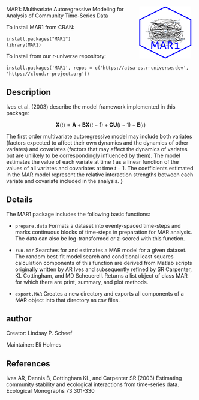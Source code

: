 <img src='man/figures/logo.png' align="right" width="139" height="139" style="margin:15px 10px"/>

MAR1: Multivariate Autoregressive Modeling for Analysis of Community Time-Series Data

To install MAR1 from CRAN:
```
install.packages("MAR1")
library(MAR1)
```
To install from our r-universe repository:
```
install.packages('MAR1', repos = c('https://atsa-es.r-universe.dev', 'https://cloud.r-project.org'))
```


## Description

Ives et al. (2003) describe the model framework implemented in this package:

$$\mathbf{X}(t) = \mathbf{A} + \mathbf{BX}(t-1) + \mathbf{CU}(t-1) + \mathbf{E}(t)$$

The first order multivariate autoregressive model may include both variates (factors expected to affect their own dynamics and the dynamics of other variates) and covariates (factors that may affect the dynamics of variates but are unlikely to be correspondingly influenced by them).  The model estimates the value of each variate at time $t$ as a linear function of the values of all variates and covariates at time $t-1$.  The coefficients estimated in the MAR model represent the relative interaction strengths between each variate and covariate included in the analysis.
}

## Details

The MAR1 package includes the following basic functions:

* `prepare.data` Formats a dataset into evenly-spaced time-steps and marks continuous blocks of time-steps in preparation for MAR analysis.  The data can also be log-transformed or z-scored with this function.

* `run.mar` Searches for and estimates a MAR model for a given dataset.  The random best-fit model search and conditional least squares calculation components of this function are derived from Matlab scripts originally written by AR Ives and subsequently refined by SR Carpenter, KL Cottingham, and MD Scheuerell.  Returns a list object of class MAR for which there are print, summary, and plot methods.

* `export.MAR` Creates a new directory and exports all components of a MAR object into that directory as csv files.

## author

Creator: Lindsay P. Scheef

Maintainer: Eli Holmes 

## References

Ives AR, Dennis B, Cottingham KL, and Carpenter SR (2003) Estimating community stability and ecological interactions from time-series data. Ecological Monographs 73:301-330

